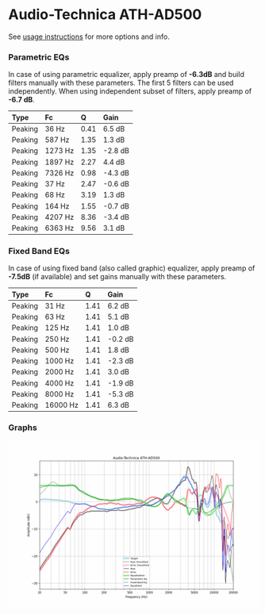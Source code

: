 # Audio-Technica ATH-AD500
See [usage instructions](https://github.com/jaakkopasanen/AutoEq#usage) for more options and info.

### Parametric EQs
In case of using parametric equalizer, apply preamp of **-6.3dB** and build filters manually
with these parameters. The first 5 filters can be used independently.
When using independent subset of filters, apply preamp of **-6.7 dB**.

| Type    | Fc      |    Q | Gain    |
|:--------|:--------|:-----|:--------|
| Peaking | 36 Hz   | 0.41 | 6.5 dB  |
| Peaking | 587 Hz  | 1.35 | 1.3 dB  |
| Peaking | 1273 Hz | 1.35 | -2.8 dB |
| Peaking | 1897 Hz | 2.27 | 4.4 dB  |
| Peaking | 7326 Hz | 0.98 | -4.3 dB |
| Peaking | 37 Hz   | 2.47 | -0.6 dB |
| Peaking | 68 Hz   | 3.19 | 1.3 dB  |
| Peaking | 164 Hz  | 1.55 | -0.7 dB |
| Peaking | 4207 Hz | 8.36 | -3.4 dB |
| Peaking | 6363 Hz | 9.56 | 3.1 dB  |

### Fixed Band EQs
In case of using fixed band (also called graphic) equalizer, apply preamp of **-7.5dB**
(if available) and set gains manually with these parameters.

| Type    | Fc       |    Q | Gain    |
|:--------|:---------|:-----|:--------|
| Peaking | 31 Hz    | 1.41 | 6.2 dB  |
| Peaking | 63 Hz    | 1.41 | 5.1 dB  |
| Peaking | 125 Hz   | 1.41 | 1.0 dB  |
| Peaking | 250 Hz   | 1.41 | -0.2 dB |
| Peaking | 500 Hz   | 1.41 | 1.8 dB  |
| Peaking | 1000 Hz  | 1.41 | -2.3 dB |
| Peaking | 2000 Hz  | 1.41 | 3.0 dB  |
| Peaking | 4000 Hz  | 1.41 | -1.9 dB |
| Peaking | 8000 Hz  | 1.41 | -5.3 dB |
| Peaking | 16000 Hz | 1.41 | 6.3 dB  |

### Graphs
![](./Audio-Technica%20ATH-AD500.png)